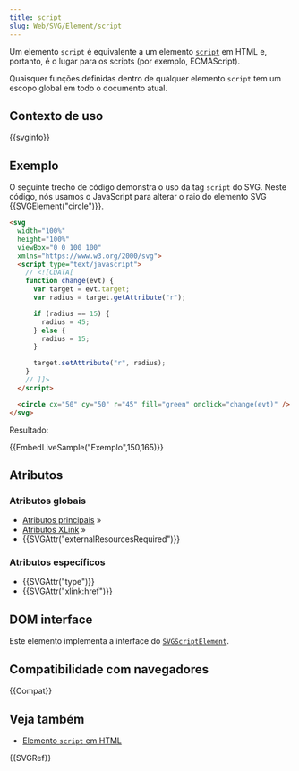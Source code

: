 ```yaml
---
title: script
slug: Web/SVG/Element/script
---
```


Um elemento `script` é equivalente a um elemento [`script`](/pt-BR/HTML/Element/Script) em HTML e, portanto, é o lugar para os scripts (por exemplo, ECMAScript).

Quaisquer funções definidas dentro de qualquer elemento `script` tem um escopo global em todo o documento atual.

## Contexto de uso

{{svginfo}}

## Exemplo

O seguinte trecho de código demonstra o uso da tag `script` do SVG. Neste código, nós usamos o JavaScript para alterar o raio do elemento SVG {{SVGElement("circle")}}.

```html
<svg
  width="100%"
  height="100%"
  viewBox="0 0 100 100"
  xmlns="https://www.w3.org/2000/svg">
  <script type="text/javascript">
    // <![CDATA[
    function change(evt) {
      var target = evt.target;
      var radius = target.getAttribute("r");

      if (radius == 15) {
        radius = 45;
      } else {
        radius = 15;
      }

      target.setAttribute("r", radius);
    }
    // ]]>
  </script>

  <circle cx="50" cy="50" r="45" fill="green" onclick="change(evt)" />
</svg>
```

Resultado:

{{EmbedLiveSample("Exemplo",150,165)}}

## Atributos

### Atributos globais

- [Atributos principais](/pt-BR/SVG/Attribute#Core) »
- [Atributos XLink](/pt-BR/SVG/Attribute#XLink) »
- {{SVGAttr("externalResourcesRequired")}}

### Atributos específicos

- {{SVGAttr("type")}}
- {{SVGAttr("xlink:href")}}

## DOM interface

Este elemento implementa a interface do [`SVGScriptElement`](/pt-BR/DOM/SVGScriptElement).

## Compatibilidade com navegadores

{{Compat}}

## Veja também

- [Elemento `script` em HTML](/pt-BR/HTML/Element/Script)

{{SVGRef}}
